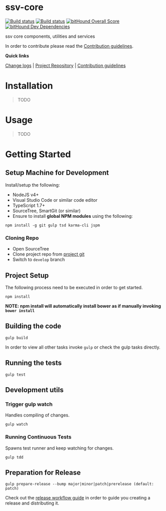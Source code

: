 [projectUri]: https://github.com/sketch7/ssv-core
[projectGit]: https://github.com/sketch7/ssv-core.git
[changeLog]: ./doc/CHANGELOG.md

[contribWiki]: ./doc/CONTRIBUTION.md
[releaseWorkflowWiki]: ./doc/CONTRIBUTION.md

# ssv-core
[![Build status](https://ci.appveyor.com/api/projects/status/2e0an5hvxtfs08mf?svg=true)](https://ci.appveyor.com/project/chiko/ssv-core)
[![Build status](https://ci.appveyor.com/api/projects/status/2e0an5hvxtfs08mf/branch/master?svg=true)](https://ci.appveyor.com/project/chiko/ssv-core/branch/master)
[![bitHound Overall Score](https://www.bithound.io/github/sketch7/ssv-core/badges/score.svg)](https://www.bithound.io/github/sketch7/ssv-core)
[![bitHound Dev Dependencies](https://www.bithound.io/github/sketch7/ssv-core/badges/devDependencies.svg)](https://www.bithound.io/github/sketch7/ssv-core/master/dependencies/npm)

ssv core components, utilities and services

In order to contribute please read the [Contribution guidelines][contribWiki].

**Quick links**

[Change logs][changeLog] | [Project Repository][projectUri] | [Contribution guidelines][contribWiki]

# Installation

> TODO


# Usage
> TODO


# Getting Started


## Setup Machine for Development
Install/setup the following:

- NodeJS v4+
- Visual Studio Code or similar code editor
- TypeScript 1.7+
- SourceTree, SmartGit (or similar)
- Ensure to install **global NPM modules** using the following:


```
npm install -g git gulp tsd karma-cli jspm
```


### Cloning Repo

- Open SourceTree
- Clone project repo from [project git][projectGit]
- Switch to `develop` branch


## Project Setup
The following process need to be executed in order to get started.

```
npm install
```
**NOTE: npm install will automatically install bower as if manually invoking `bower install`** 


## Building the code

```
gulp build
```
In order to view all other tasks invoke `gulp` or check the gulp tasks directly.

## Running the tests

```
gulp test
```


## Development utils

### Trigger gulp watch
Handles compiling of changes.
```
gulp watch
```


### Running Continuous Tests
Spawns test runner and keep watching for changes.
```
gulp tdd
```


## Preparation for Release

```
gulp prepare-release --bump major|minor|patch|prerelease (default: patch)
```
Check out the [release workflow guide][releaseWorkflowWiki] in order to guide you creating a release and distributing it.